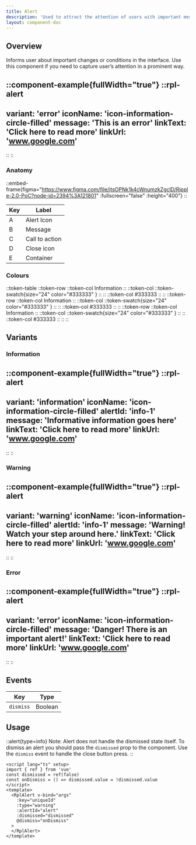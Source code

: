```yaml
---
title: Alert
description: 'Used to attract the attention of users with important messages or required actions and typically appear at the top of pages. '
layout: component-doc
---
```

## Overview

Informs user about important changes or conditions in the interface. Use this component if you need to capture user’s attention in a prominent way.

::component-example{fullWidth="true"}
  ::rpl-alert
  ---
  variant: 'error'
  iconName: 'icon-information-circle-filled'
  message: 'This is an error'
  linkText: 'Click here to read more'
  linkUrl: 'www.google.com'
  ---
  ::
::


### Anatomy

::embed-frame{figma="https://www.figma.com/file/jtsOPNk1k4cWnumzkZgclD/Ripple-2.0-PoC?node-id=2394%3A121801" :fullscreen="false" :height="400"}
::

| Key | Label      |
| --- | ---------- |
| A   | Alert Icon |
| B   | Message    |
| C   | Call to action |
| D   | Close icon |
| E   | Container  |

### Colours

::token-table
  ::token-row
    ::token-col
      Information
    ::
    ::token-col
      ::token-swatch{size="24" color="#333333" }
      ::
    ::
    ::token-col
      #333333
    ::
  ::
  ::token-row
    ::token-col
      Information
    ::
    ::token-col
      ::token-swatch{size="24" color="#333333" }
      ::
    ::
    ::token-col
      #333333
    ::
  ::
  ::token-row
    ::token-col
      Information
    ::
    ::token-col
      ::token-swatch{size="24" color="#333333" }
      ::
    ::
    ::token-col
      #333333
    ::
  ::
::



## Variants

### Information

::component-example{fullWidth="true"}
  ::rpl-alert
  ---
  variant: 'information'
  iconName: 'icon-information-circle-filled'
  alertId: 'info-1'
  message: 'Informative information goes here'
  linkText: 'Click here to read more'
  linkUrl: 'www.google.com'
  ---
  ::
::
### Warning

::component-example{fullWidth="true"}
  ::rpl-alert
  ---
  variant: 'warning'
  iconName: 'icon-information-circle-filled'
  alertId: 'info-1'
  message: 'Warning! Watch your step around here.'
  linkText: 'Click here to read more'
  linkUrl: 'www.google.com'
  ---
  ::
::

### Error

::component-example{fullWidth="true"}
  ::rpl-alert
  ---
  variant: 'error'
  iconName: 'icon-information-circle-filled'
  message: 'Danger! There is an important alert!'
  linkText: 'Click here to read more'
  linkUrl: 'www.google.com'
  ---
  ::
::

## Events

| Key       | Type    |
| --------- | ------- |
| `dismiss` | Boolean |



## Usage

::alert{type=info}
Note: Alert does not handle the dismissed state itself. To dismiss an alert you should pass the `dismissed` prop to the component. Use the `dismiss` event to handle the close button press.
::



```vue
<script lang="ts" setup>
import { ref } from 'vue'
const dismissed = ref(false)
const onDismiss = () => dismissed.value = !dismissed.value
</script>
<template>
  <RplAlert v-bind="args"
    :key="uniqueId"
    :type="warning"
    :alertId="alert"
    :dismissed="dismissed"
    @dismiss="onDismiss"
  >
  </RplAlert>
</template>
```


